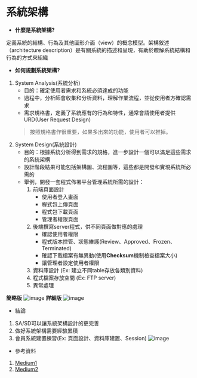# 系統架構

* **什麼是系統架構?**

定義系統的結構、行為及其他圖形介面（view）的概念模型。架構敘述（architecture description）是有關系統的描述和呈現，有助於瞭解系統結構和行為的方式來組織

* **如何規劃系統架構?**

1. System Analysis(系統分析)
    * 目的：確定使用者需求和系統必須達成的功能
    * 過程中，分析師會收集和分析資料，理解作業流程，並從使用者方確認需求
    * 需求規格書，定義了系統應有的行為和特性，通常會請使用者提供URD(User Request Design)
    > 按照規格書作很重要，如果多出來的功能，使用者可以推掉。
2. System Design(系統設計)
    * 目的：根據系統分析得到需求的規格，進一步設計一個可以滿足這些需求的系統架構
    * 設計階段結果可能包括架構圖、流程圖等，這些都是開發和實現系統所必需的
    * 舉例，開發一套程式佈署平台管理系統所需的設計：
        1. 前端頁面設計
            * 使用者登入畫面
            * 程式包上傳頁面
            * 程式包下載頁面
            * 管理者權限頁面
        2. 後端撰寫server程式，供不同頁面做對應的處理 
            * 確認使用者權限
            * 程式版本控管、狀態維護(Review、Approved、Frozen、Terminated)
            * 確認下載檔案有無異動(使用**Checksum**機制檢查檔案大小)
            * 讓管理者設定使用者權限
        3. 資料庫設計 (Ex: 建立不同table存放各類別資料)
        4. 程式檔案存放空間 (Ex: FTP server)
        5. 異常處理

**簡略版**
![image](https://hackmd.io/_uploads/SkQ_AA6b0.png)
**詳細版**
![image](https://hackmd.io/_uploads/rJ_Jx1R-R.png)

* 結論

1. SA/SD可以讓系統架構設計的更完善
2. 做好系統架構需要經驗累積
3. 會員系統建置練習(Ex: 頁面設計、資料庫建置、Session)
![image](https://hackmd.io/_uploads/BJVlzQyfR.png)

* 參考資料

1. [Medium1](https://medium.com/bucketing/system-design-%E7%B3%BB%E7%B5%B1%E6%9E%B6%E6%A7%8B%E5%9F%BA%E7%A4%8E-%E4%BB%80%E9%BA%BC%E6%98%AF%E7%B3%BB%E7%B5%B1%E6%9E%B6%E6%A7%8B-bed1e1323770)
2. [Medium2](https://medium.com/@eason91367/%E8%BB%9F%E9%AB%94%E7%B3%BB%E7%B5%B1%E6%9E%B6%E6%A7%8B%E6%95%B4%E7%90%86-%E4%B8%AD-9252078a0fb2)